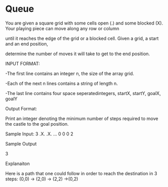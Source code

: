 # Queue

You are given a square grid with some cells open (.) and some blocked (X). Your playing piece can move along any row or column

until it reaches the edge of the grid or a blocked cell. Given a grid, a start and an end position, 

determine the number of moves it will take to get to the end position.

INPUT FORMAT:

-The first line contains an integer n, the size of the array grid.

-Each of the next n lines contains a string of length n.

-The last line contains four space seperatedintegers, startX, startY, goalX, goalY

Output Format:

Print an integer denoting the minimum number of steps required to move the castle to the goal position.

Sample Input:
3
.X.
.X.
...
0 0 0 2

Sample Output

3

Explanaiton

Here is a path that one could follow in order to reach the destination in 3 steps:
(0,0) -> (2,0) -> (2,2) ->(0,2)
